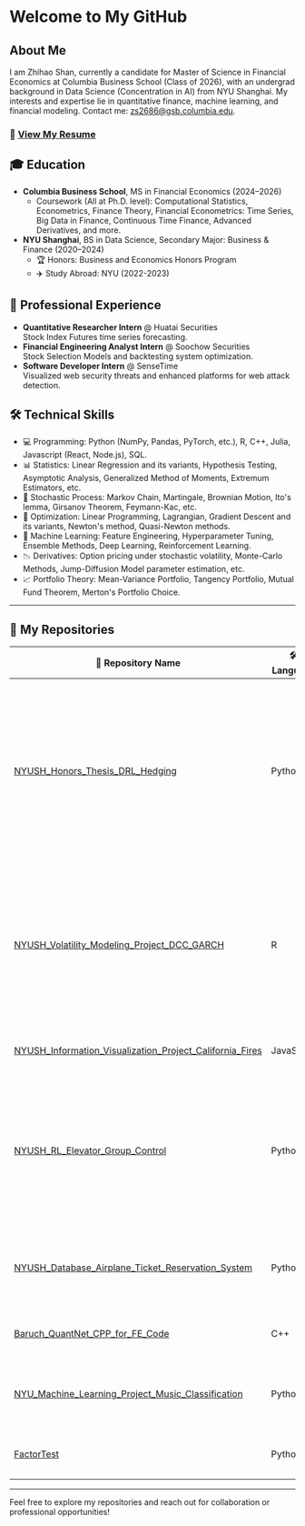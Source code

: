 # Welcome to My GitHub

## About Me
I am Zhihao Shan, currently a candidate for Master of Science in Financial Economics at Columbia Business School (Class of 2026), with an undergrad background in Data Science (Concentration in AI) from NYU Shanghai. My interests and expertise lie in quantitative finance, machine learning, and financial modeling. Contact me: zs2686@gsb.columbia.edu.

### 📄 [View My Resume](https://raw.githubusercontent.com/james-shan/james-shan/main/Zhihao_Shan_Resume.pdf)

## 🎓 Education
- **Columbia Business School**, MS in Financial Economics (2024–2026)  
  - Coursework (All at Ph.D. level): Computational Statistics, Econometrics, Finance Theory, Financial Econometrics: Time Series, Big Data in Finance, Continuous Time Finance, Advanced Derivatives, and more.
- **NYU Shanghai**, BS in Data Science, Secondary Major: Business & Finance (2020–2024)  
  - 🏆 Honors: Business and Economics Honors Program  
  - ✈️ Study Abroad: NYU (2022-2023)

## 💼 Professional Experience
- **Quantitative Researcher Intern** @ Huatai Securities  
  Stock Index Futures time series forecasting.
- **Financial Engineering Analyst Intern** @ Soochow Securities  
  Stock Selection Models and backtesting system optimization.
- **Software Developer Intern** @ SenseTime  
  Visualized web security threats and enhanced platforms for web attack detection.

## 🛠️ Technical Skills
- 💻 Programming: Python (NumPy, Pandas, PyTorch, etc.), R, C++, Julia, Javascript (React, Node.js), SQL.
- 📊 Statistics: Linear Regression and its variants, Hypothesis Testing, Asymptotic Analysis, Generalized Method of Moments, Extremum Estimators, etc.
- 🎲 Stochastic Process: Markov Chain, Martingale, Brownian Motion, Ito's lemma, Girsanov Theorem, Feymann-Kac, etc.
- 🧮 Optimization: Linear Programming, Lagrangian, Gradient Descent and its variants, Newton's method, Quasi-Newton methods.
- 🤖 Machine Learning: Feature Engineering, Hyperparameter Tuning, Ensemble Methods, Deep Learning, Reinforcement Learning.
- 📉 Derivatives: Option pricing under stochastic volatility, Monte-Carlo Methods, Jump-Diffusion Model parameter estimation, etc.
- 📈 Portfolio Theory: Mean-Variance Portfolio, Tangency Portfolio, Mutual Fund Theorem, Merton's Portfolio Choice.

---

## 📂 My Repositories

| 📁 Repository Name                                         | 🛠️ Language         | 📃 Description                                |
|--------------------------------------------------------|------------------|--------------------------------------------|
| [NYUSH_Honors_Thesis_DRL_Hedging](https://github.com/james-shan/NYUSH_Honors_Thesis_DRL_Hedging) | Python | Optimize hedging of At-The-Money European Call Option Under Geometric Brownian Motion stock price and Stochastic Volatility stock price using Soft Actor-Critic Algorithm. Performance beats Practitioner's Delta and DDPG benchmarks. |
| [NYUSH_Volatility_Modeling_Project_DCC_GARCH](https://github.com/james-shan/NYUSH_Volatility_Modeling_Project_DCC_GARCH) | R | Analyzes the impact of the Russian-Ukrainian war on dynamic correlations between gold, crude oil, and corn futures using DCC-GARCH models to uncover temporal and long-term effects on commodity interdependencies.|
| [NYUSH_Information_Visualization_Project_California_Fires](https://github.com/james-shan/NYUSH_Information_Visualization_Project_California_Fires) | JavaScript | Visualizing California wildfires using Javascript React and Node.js.         |
| [NYUSH_RL_Elevator_Group_Control](https://github.com/james-shan/NYUSH_RL_Elevator_Group_Control) | Python | This project showcased the feasibility of applying Deep Reinforcement Learning algorithms such as DQN (twisted by us), A2C, and PPO to reduce Average Waiting Time in Elevator Group Control Systems.  |
| [NYUSH_Database_Airplane_Ticket_Reservation_System](https://github.com/james-shan/NYUSH_Database_Airplane_Ticket_Reservation_System) | Python | An online system for airplane ticket reservations including back-end (Python Flask & SQL) and front-end (HTML & CSS) |
| [Baruch_QuantNet_CPP_for_FE_Code](https://github.com/james-shan/Baruch_QuantNet_CPP_for_FE_Code) | C++ | C++ Code for Financial Engineering (OOP, Monte Carlo, etc.).     |
| [NYU_Machine_Learning_Project_Music_Classification](https://github.com/james-shan/NYU_Machine_Learning_Project_Music_Classification) | Python | Music classification using machine learning (unsupervised learning including t-SNE) |
| [FactorTest](https://github.com/jltxzxy/FactorTest)     | Python           | Optimized factor-testing library for stock-selection back-testing.      |

---

Feel free to explore my repositories and reach out for collaboration or professional opportunities!
